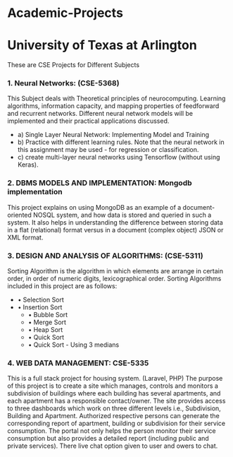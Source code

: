 # Academic-Projects
# University of Texas at Arlington
These are CSE Projects for Different Subjects
### 1. Neural Networks: (CSE-5368)
  This Subject deals with Theoretical principles of neurocomputing. Learning algorithms, information capacity, and mapping properties of feedforward and recurrent networks.
  Different neural network models will be implemented and their practical applications discussed.
   - a) Single Layer Neural Network: Implementing Model and Training
   - b) Practice with different learning rules. Note that the neural network in this assignment may be used - for regression or classification.
   - c) create multi-layer neural networks using Tensorflow (without using Keras).

### 2. DBMS MODELS AND IMPLEMENTATION: Mongodb implementation
  This project explains on using MongoDB as an example of a document-oriented NOSQL system, and how data is stored and queried in such a system. It also helps in understanding the difference between storing data in a flat (relational) format versus in a document (complex object) JSON or XML format.   
### 3. DESIGN AND ANALYSIS OF ALGORITHMS: (CSE-5311) 
  Sorting Algorithm is the algorithm in which elements are arrange in certain order, in order of numeric digits, lexicographical order.
  Sorting Algorithms included in this project are as follows:
 - • Selection Sort
 - • Insertion Sort
   - • Bubble Sort
   - • Merge Sort
   - • Heap Sort
   - • Quick Sort
   - • Quick Sort - Using 3 medians
### 4. WEB DATA MANAGEMENT: CSE-5335
  This is a full stack project for housing system. (Laravel, PHP)
   The purpose of this project is to create a site which manages, controls and monitors a subdivision of buildings where each building has several apartments, and each apartment has a responsible contact/owner. The site provides access to three dashboards which  work  on  three  different  levels  i.e.,  Subdivision,  Building  and  Apartment. Authorized  respective  persons  can  generate  the  corresponding  report  of  apartment, building  or  subdivision  for their  service  consumption.  The  portal  not  only  helps  the person monitor their service consumption but also provides a detailed report (including public and private services).
  There live chat option given to user and owers to chat. 
